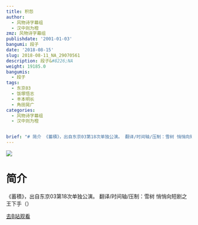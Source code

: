 ```yaml
---
title: 积怨
author:
  - 风物诗字幕组
  - 汉中则为橙
zmz: 风物诗字幕组
publishdate: '2001-01-03'
bangumi: 段子
date: '2018-08-15'
slug: 2018-08-11_NA_29070561
description: 段子&#8226;NA
weight: 19185.0
bangumis:
  - 段子
tags:
  - 东京03
  - 饭塚悟志
  - 丰本明长
  - 角田晃广
categories:
  - 风物诗字幕组
  - 汉中则为橙


brief: "# 简介 《蓄積》，出自东京03第18次单独公演。 翻译/时间轴/压制：雪树 悄悄向短剧之王下手（）"
---
```

![](https://i.imgur.com/tbsYIoR.jpg)
# 简介  
《蓄積》，出自东京03第18次单独公演。
翻译/时间轴/压制：雪树
悄悄向短剧之王下手（）  

[去B站观看](https://www.bilibili.com/video/av29070561/)
 
